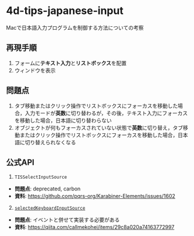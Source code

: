 # 4d-tips-japanese-input
Macで日本語入力プログラムを制御する方法についての考察

## 再現手順

1. フォームに**テキスト入力**と**リストボックス**を配置
2. ウィンドウを表示

## 問題点

1. タブ移動またはクリック操作でリストボックスにフォーカスを移動した場合，入力モードが**英数**に切り替わるが，その後，テキスト入力にフォーカスを移動した場合，日本語に切り替わらない
2. オブジェクトが何もフォーカスされていない状態で**英数**に切り替え，タブ移動またはクリック操作でリストボックスにフォーカスを移動した場合，日本語に切り替えられなくなる

## 公式API

1. `TISSelectInputSource`

* **問題点**: deprecated, carbon
* **資料**: https://github.com/pqrs-org/Karabiner-Elements/issues/1602

2. [`selectedKeyboardInputSource`](https://developer.apple.com/documentation/appkit/nstextinputcontext/1533970-selectedkeyboardinputsource?language=objc)

* **問題点**: イベントと併せて実装する必要がある
* **資料**: https://qiita.com/callmekohei/items/29c8a020a74163772997
